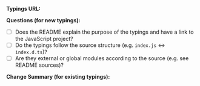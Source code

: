 **Typings URL:** <!-- Paste URL here -->

**Questions (for new typings):**

* [ ] Does the README explain the purpose of the typings and have a link to the JavaScript project?
* [ ] Do the typings follow the source structure (e.g. `index.js` <-> `index.d.ts`)?
* [ ] Are they external or global modules according to the source (e.g. see README sources)?

**Change Summary (for existing typings):**

<!-- Type or link a brief summary of changes -->

<!-- Thanks for contributing! This information helps us and the community stay in sync. -->
